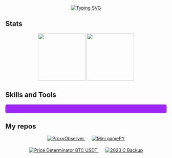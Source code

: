 
<p align="center">
  <a href="https://git.io/typing-svg">
    <img src="https://readme-typing-svg.demolab.com?font=Fira+Code&size=22&pause=1000&color=d67642&background=3E3E3E00&center=true&repeat=false&width=435&lines=Welcome+to+my+workspace!" alt="Typing SVG" />
  </a>
</p>

## Stats

<p align="center">
  <img decoding="async" loading="lazy" src="https://github-profile-summary-cards.vercel.app/api/cards/profile-details?username=abendgast&theme=aura_dark" height="148" />
  <img src="https://github-readme-stats.vercel.app/api/top-langs/?username=abendgast&layout=compact&theme=aura_dark&hide_border=true" height="148" />
</p>




## Skills and Tools 

<details>
<summary style="background-color: #9f27f6; color: #9f27f6; padding: 5px 10px; border-radius: 5px;">Click</summary>

| Languages | Socials | IDE | Workspace |
|-----------|---------|-----|-----------|
| ![Rust](https://img.shields.io/badge/rust-%23000000.svg?style=for-the-badge&logo=rust&logoColor=white) ![C++](https://img.shields.io/badge/C%2B%2B-00599C?style=for-the-badge&logo=c%2B%2B&logoColor=white) ![Python](https://img.shields.io/badge/Python-FFD43B?style=for-the-badge&logo=python&logoColor=blue) ![Java](https://img.shields.io/badge/java-%23ED8B00.svg?style=for-the-badge&logo=openjdk&logoColor=white) ![Bash](https://img.shields.io/badge/Shell_Script-121011?style=for-the-badge&logo=gnu-bash&logoColor=white) | [![Telegram](https://img.shields.io/badge/Telegram-2CA5E0?style=for-the-badge&logo=telegram&logoColor=white)](https://t.me/Abendgast) [![Discord](https://img.shields.io/badge/Discord-5865F2?style=for-the-badge&logo=discord&logoColor=white)](https://discord.com/channels/@me/897225470192521266) | ![VIM](https://img.shields.io/badge/VIM-%2311AB00.svg?&style=for-the-badge&logo=vim&logoColor=white) ![NVIM](https://img.shields.io/badge/NeoVim-%2357A143.svg?&style=for-the-badge&logo=neovim&logoColor=white) ![Sublime](https://img.shields.io/badge/sublime_text-%23575757.svg?&style=for-the-badge&logo=sublime-text&logoColor=important)  ![Rider](https://img.shields.io/badge/Rider-000000.svg?style=for-the-badge&logo=Rider&logoColor=white&color=black&labelColor=crimson) ![PyCharm](https://img.shields.io/badge/pycharm-143?style=for-the-badge&logo=pycharm&logoColor=black&color=black&labelColor=green)  | ![Linux](https://img.shields.io/badge/Linux-FCC624?style=for-the-badge&logo=linux&logoColor=black) ![Hyprland Badge](https://img.shields.io/badge/Hyprland-58E1FF?logo=hyprland&logoColor=000&style=flat-square) ![Wayland Badge](https://img.shields.io/badge/Wayland-FFBC00?logo=wayland&logoColor=000&style=flat-square) ![fish shell Badge](https://img.shields.io/badge/fish%20shell-34C534?logo=fishshell&logoColor=fff&style=flat-square) ![Fedora](https://img.shields.io/badge/Fedora-51A2DA?style=for-the-badge&logo=fedora&logoColor=white) ![Debian](https://img.shields.io/badge/Debian-A81D33?style=for-the-badge&logo=debian&logoColor=white) ![Kali](https://img.shields.io/badge/Kali_Linux-557C94?style=for-the-badge&logo=kali-linux&logoColor=white) |

</details>


## My repos
<p align="center">
  <div align="center">
    <a href="https://github.com/Abendgast/ProxyObserver" title="ProxyObserver" style="margin-right: 20px; width: 300px; height: 200px;"> 
      <img style="max-width: 100%; max-height: 100%; object-fit: contain;" src="https://github-readme-stats.vercel.app/api/pin/?username=Abendgast&repo=ProxyObserver&theme=aura_dark&border_radius=0&border_color=d94e32&title_color=58a6ff&icon_color=58a6ff" alt="ProxyObserver"> 
    </a> 
    <a href="https://github.com/Abendgast/Mini-gamePY" title="Mini gamePY" style="width: 300px; height: 200px;"> 
      <img style="max-width: 100%; max-height: 100%; object-fit: contain;" src="https://github-readme-stats.vercel.app/api/pin/?username=Abendgast&repo=Mini-gamePY&theme=aura_dark&border_radius=0&border_color=d94e32&title_color=58a6ff&icon_color=58a6ff" alt="Mini gamePY"> 
    </a>
  </div>
  <div align="center" style="margin-top: 20px;">
    <a href="https://github.com/Abendgast/Price-Determinator-BTC-USDT" title="Price Determinator BTC USDT" style="margin-right: 20px; width: 300px; height: 200px;"> 
      <img style="max-width: 100%; max-height: 100%; object-fit: contain;" src="https://github-readme-stats.vercel.app/api/pin/?username=Abendgast&repo=Price-Determinator-BTC-USDT&theme=aura_dark&border_radius=0&border_color=d94e32&title_color=58a6ff&icon_color=58a6ff" alt="Price Determinator BTC USDT"> 
    </a>
    <a href="https://github.com/Abendgast/2023-C-Backup" title="2023 C Backup" style="width: 300px; height: 200px;"> 
      <img style="max-width: 100%; max-height: 100%; object-fit: contain;" src="https://github-readme-stats.vercel.app/api/pin/?username=Abendgast&repo=2023-C-Backup&theme=aura_dark&border_radius=0&border_color=d94e32&title_color=58a6ff&icon_color=58a6ff" alt="2023 C Backup"> 
    </a>
  </div>
</p>




